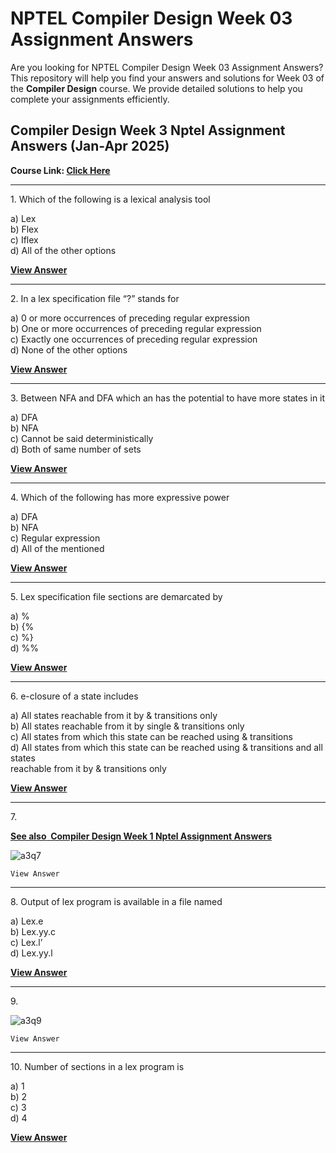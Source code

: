 # NPTEL Compiler Design Week 03 Assignment Answers

Are you looking for NPTEL Compiler Design Week 03 Assignment Answers? This repository will help you find your answers and solutions for Week 03 of the **Compiler Design** course. We provide detailed solutions to help you complete your assignments efficiently.

## Compiler Design Week 3 Nptel Assignment Answers (Jan-Apr 2025)

**Course Link: [**Click Here**](https://onlinecourses.nptel.ac.in/noc25_cs13/course)**

***

1\. Which of the following is a lexical analysis tool

a) Lex\
b) Flex\
c) Iflex\
d) All of the other options

****[**View Answer**](https://my.progiez.com/courses/compiler-design-nptel-assignment-answers/)****

***

2\. In a lex specification file “?” stands for

a) 0 or more occurrences of preceding regular expression\
b) One or more occurrences of preceding regular expression\
c) Exactly one occurrences of preceding regular expression\
d) None of the other options

****[**View Answer**](https://my.progiez.com/courses/compiler-design-nptel-assignment-answers/)****

***

3\. Between NFA and DFA which an has the potential to have more states in it

a) DFA\
b) NFA\
c) Cannot be said deterministically\
d) Both of same number of sets

****[**View Answer**](https://my.progiez.com/courses/compiler-design-nptel-assignment-answers/)****

***

4\. Which of the following has more expressive power

a) DFA\
b) NFA\
c) Regular expression\
d) All of the mentioned

****[**View Answer**](https://my.progiez.com/courses/compiler-design-nptel-assignment-answers/)****

***

5\. Lex specification file sections are demarcated by

a) %\
b) {%\
c) %}\
d) %%

****[**View Answer**](https://my.progiez.com/courses/compiler-design-nptel-assignment-answers/)****

***

6\. e-closure of a state includes

a) All states reachable from it by & transitions only\
b) All states reachable from it by single & transitions only\
c) All states from which this state can be reached using & transitions\
d) All states from which this state can be reached using & transitions and all states\
reachable from it by & transitions only

****[**View Answer**](https://my.progiez.com/courses/compiler-design-nptel-assignment-answers/)****

***

7\.

[****See also**  **Compiler Design Week 1 Nptel Assignment Answers****](https://progiez.com/compiler-design-week-1-nptel-assignment-answers)

![a3q7](https://storage.googleapis.com/swayam-node1-production.appspot.com/assets/img/noc20_cs13/a3q7.PNG "Compiler Design Week 3 Nptel Assignment Answers 2")

    View Answer

***

8\. Output of lex program is available in a file named

a) Lex.e\
b) Lex.yy.c\
c) Lex.l’\
d) Lex.yy.l

****[**View Answer**](https://my.progiez.com/courses/compiler-design-nptel-assignment-answers/)****

***

9\.

![a3q9](https://storage.googleapis.com/swayam-node1-production.appspot.com/assets/img/noc20_cs13/a3q9.PNG "Compiler Design Week 3 Nptel Assignment Answers 3")

    View Answer

***

10\. Number of sections in a lex program is

a) 1\
b) 2\
c) 3\
d) 4

****[**View Answer**](https://my.progiez.com/courses/compiler-design-nptel-assignment-answers/)****
